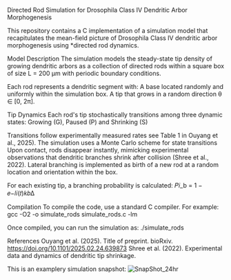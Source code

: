 Directed Rod Simulation for Drosophila Class IV Dendritic Arbor Morphogenesis

This repository contains a C implementation of a simulation model that recapitulates the mean-field picture of Drosophila Class IV dendritic arbor morphogenesis using *directed rod dynamics.

Model Description
The simulation models the steady-state tip density of growing dendritic arbors as a collection of directed rods within a square box of size L = 200 μm with periodic boundary conditions.

Each rod represents a dendritic segment with:
A base located randomly and uniformly within the simulation box.
A tip that grows in a random direction θ ∈ [0, 2π].

Tip Dynamics
Each rod's tip stochastically transitions among three dynamic states: Growing  (G), Paused  (P) and Shrinking (S)

Transitions follow experimentally measured rates see Table 1 in Ouyang et al., 2025). The simulation uses a Monte Carlo scheme for state transitions
Upon contact, rods disappear instantly, mimicking experimental observations that dendritic branches shrink after collision (Shree et al., 2022).
Lateral branching is implemented as birth of a new rod at a random location and orientation within the box.

For each existing tip, a branching probability is calculated: 𝑃𝑖_b = 1 − 𝑒−𝑙𝑖(𝑡)𝑘𝑏∆

Compilation
To compile the code, use a standard C compiler. For example:
gcc -O2 -o simulate_rods simulate_rods.c -lm

Once compiled, you can run the simulation as:
./simulate_rods

References
Ouyang et al. (2025). Title of preprint. bioRxiv. https://doi.org/10.1101/2025.02.24.639873
Shree et al. (2022). Experimental data and dynamics of dendritic tip shrinkage.

This is an examplery simulation snapshot:
![SnapShot_24hr](https://github.com/user-attachments/assets/5a8e83cc-6931-4822-87ee-7f52497f9275)
